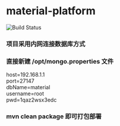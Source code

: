 # material-platform
![Build Status](https://api.travis-ci.org/zuston/MIP-Searching.svg?branch=master)

### 项目采用内网连接数据库方式
### 直接新建 /opt/mongo.properties 文件 
host=192.168.1.1  
port=27147  
dbName=material  
username=root  
pwd=1qaz2wsx3edc  

### mvn clean package 即可打包部署
